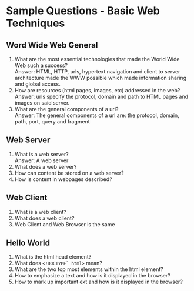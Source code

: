 # Sample Questions - Basic Web Techniques

## Word Wide Web General

1. What are the most essential technologies that made the World Wide Web such a success?  
Answer: HTML, HTTP, urls, hypertext navigation and client to server architecture made the WWW possible which made information sharing and global access.
2. How are resources (html pages, images, etc) addressed in the web?  
Answer: urls specify the protocol, domain and path to HTML pages and images on said server.
3. What are the general components of a url?  
Answer: The general components of a url are: the protocol, domain, path, port, query and fragment

## Web Server

1. What is a web server?  
Answer: A web server 
2. What does a web server?
3. How can content be stored on a web server?
4. How is content in webpages described?

## Web Client

1. What is a web client?
2. What does a web client?
3. Web Client and Web Browser is the same

## Hello World

1. What is the html head element?
2. What does ``<!DOCTYPE` html>`` mean?
3. What are the two top most elements within the html element?
4. How to emphasize a text and how is it displayed in the browser?
5. How to mark up important ext and how is it displayed in the browser?
